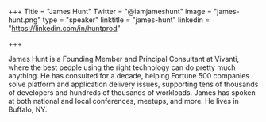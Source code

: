 +++
Title = "James Hunt"
Twitter = "@iamjameshunt"
image = "james-hunt.png"
type = "speaker"
linktitle = "james-hunt"
linkedin = "https://linkedin.com/in/huntprod"

+++

James Hunt is a Founding Member and Principal Consultant at Vivanti, where the best people using the right technology can do pretty much anything. He has consulted for a decade, helping Fortune 500 companies solve platform and application delivery issues, supporting tens of thousands of developers and hundreds of thousands of workloads. James has spoken at both national and local conferences, meetups, and more. He lives in Buffalo, NY.
